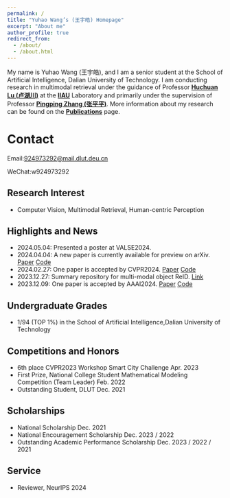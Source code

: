 ```yaml
---
permalink: /
title: "Yuhao Wang’s (王宇皓) Homepage"
excerpt: "About me"
author_profile: true
redirect_from: 
  - /about/
  - /about.html
---
```


My name is Yuhao Wang (王宇皓), and I am a senior student at the School of Artificial Intelligence, Dalian University of Technology. I am conducting research in multimodal retrieval under the guidance of Professor [**Huchuan Lu (卢湖川)**](https://scholar.google.com/citations?user=D3nE0agAAAAJ&hl=zh-CN&oi=ao) at the  [**IIAU**](https://futureschool.dlut.edu.cn/IIAU.htm) Laboratory and primarily under the supervision of Professor [**Pingping Zhang (张平平)**](https://scholar.google.com/citations?user=MfbIbuEAAAAJ&hl=zh-CN&oi=ao).
More information about my research can be found on the [**Publications**](https://924973292.github.io//publications/) page.

Contact
======
Email:924973292@mail.dlut.deu.cn

WeChat:w924973292

Research Interest
------
- Computer Vision, Multimodal Retrieval, Human-centric Perception


Highlights and News
------
- 2024.05.04: Presented a poster at VALSE2024.
- 2024.04.04: A new paper is currently available for preview on arXiv. [Paper](<https://arxiv.org/abs/2404.04256>) [Code](<https://github.com/zifuwan/Sigma>)
- 2024.02.27: One paper is accepted by CVPR2024.  [Paper](<https://arxiv.org/abs/2403.10254>) [Code](https://github.com/924973292/EDITOR)
- 2023.12.27: Summary repository for multi-modal object ReID. [Link](<https://github.com/924973292/Awesome-Multi-Modal-Object-Re-Identification>)
- 2023.12.09: One paper is accepted by AAAI2024. [Paper](<https://arxiv.org/abs/2312.09612>) [Code](https://github.com/924973292/TOP-ReID)


Undergraduate Grades
------
- 1/94 (TOP 1%) in the School of Artificial Intelligence,Dalian University of Technology


Competitions and Honors
------
- 6th place CVPR2023 Workshop Smart City Challenge Apr. 2023
- First Prize, National College Student Mathematical Modeling Competition (Team Leader) Feb. 2022
- Outstanding Student, DLUT Dec. 2021


Scholarships
------
- National Scholarship Dec.  2021
- National Encouragement Scholarship Dec. 2023 / 2022
- Outstanding Academic Performance Scholarship Dec. 2023 / 2022 / 2021


Service
------
- Reviewer, NeurIPS 2024